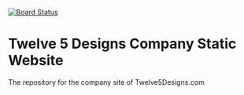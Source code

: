 [![Board Status](https://dev.azure.com/twelve5designs/a350f2e3-25cd-4735-91e2-f7e26fc9dce0/891a611a-0cd2-40cb-bf37-0f2883444ac2/_apis/work/boardbadge/b1ec55f2-7804-4f16-a7dd-eda265c6478c)](https://dev.azure.com/twelve5designs/a350f2e3-25cd-4735-91e2-f7e26fc9dce0/_boards/board/t/891a611a-0cd2-40cb-bf37-0f2883444ac2/Microsoft.RequirementCategory)
# Twelve 5 Designs Company Static Website
The repository for the company site of Twelve5Designs.com
